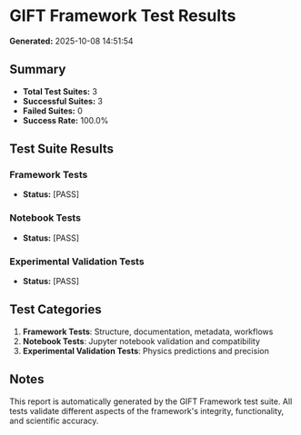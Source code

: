 # GIFT Framework Test Results

**Generated:** 2025-10-08 14:51:54

## Summary

- **Total Test Suites:** 3
- **Successful Suites:** 3
- **Failed Suites:** 0
- **Success Rate:** 100.0%

## Test Suite Results

### Framework Tests

- **Status:** [PASS]

### Notebook Tests

- **Status:** [PASS]

### Experimental Validation Tests

- **Status:** [PASS]

## Test Categories

1. **Framework Tests**: Structure, documentation, metadata, workflows
2. **Notebook Tests**: Jupyter notebook validation and compatibility
3. **Experimental Validation Tests**: Physics predictions and precision

## Notes

This report is automatically generated by the GIFT Framework test suite.
All tests validate different aspects of the framework's integrity, functionality,
and scientific accuracy.

